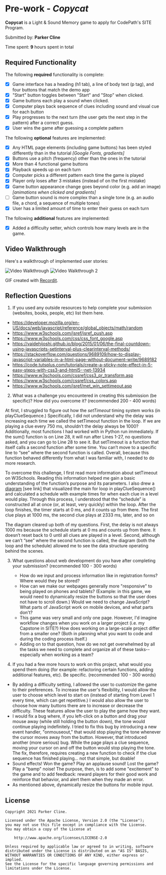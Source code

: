 # Pre-work - _Copycat_

**Copycat** is a Light & Sound Memory game to apply for CodePath's SITE Program.

Submitted by: **Parker Cline**

Time spent: **9** hours spent in total

## Required Functionality

The following **required** functionality is complete:

- [x] Game interface has a heading (h1 tab), a line of body text (p tag), and four buttons that match the demo app
- [x] "Start" button toggles between "Start" and "Stop" when clicked.
- [x] Game buttons each play a sound when clicked.
- [x] Computer plays back sequence of clues including sound and visual cue for each button
- [x] Play progresses to the next turn (the user gets the next step in the pattern) after a correct guess.
- [x] User wins the game after guessing a complete pattern

The following **optional** features are implemented:

- [x] Any HTML page elements (including game buttons) has been styled differently than in the tutorial *[Google Fonts, gradients]*
- [x] Buttons use a pitch (frequency) other than the ones in the tutorial
- [x] More than 4 functional game buttons
- [x] Playback speeds up on each turn
- [x] Computer picks a different pattern each time the game is played
- [x] Player only loses after 3 mistakes (instead of on the first mistake)
- [x] Game button appearance change goes beyond color (e.g. add an image) *[animations when clicked and gradients]*
- [ ] Game button sound is more complex than a single tone (e.g. an audio file, a chord, a sequence of multiple tones)
- [x] User has a limited amount of time to enter their guess on each turn

The following **additional** features are implemented:

- [x] Added a difficulty setter, which controls how many levels are in the game.

## Video Walkthrough

Here's a walkthrough of implemented user stories:

<img src='http://g.recordit.co/lqrs2pI0tf.gif' title='Video Walkthrough' width='' alt='Video Walkthrough' />

<img src='http://g.recordit.co/okvurfEeip.gif' title='Video Walkthrough 2' width='' alt='Video Walkthrough 2' />

GIF created with [Recordit](http://recordit.co/).

## Reflection Questions

1. If you used any outside resources to help complete your submission (websites, books, people, etc) list them here.

- https://developer.mozilla.org/en-US/docs/web/javascript/reference/global_objects/math/random
- https://www.w3schools.com/jsref/jsref_push.asp
- https://www.w3schools.com/css/css_font_google.asp
- https://vaidehijoshi.github.io/blog/2015/01/06/the-final-countdown-using-javascripts-setinterval-plus-clearinterval-methods/
- https://stackoverflow.com/questions/9689109/how-to-display-javascript-variables-in-a-html-page-without-document-write/9689182
- https://code.tutsplus.com/tutorials/create-a-sticky-note-effect-in-5-easy-steps-with-css3-and-html5--net-13934
- https://www.w3schools.com/cssref/css3_pr_transform.asp
- https://www.w3schools.com/cssref/css_colors.asp
- https://www.w3schools.com/jsref/met_win_settimeout.asp

2. What was a challenge you encountered in creating this submission (be specific)? How did you overcome it? (recommended 200 - 400 words)

At first, I struggled to figure out how the *setTimeout* timing system works (in playClueSequence.) Specifically, I did not understand why the delay was increasing each time we called the setTimeout function in the loop. If we are playing a clue every 750 ms, shouldn’t the delay always be 1000? Additionally, most functions I had worked with in Python run immediately. If the sum() function is on Line 28, it will run after Lines 1-27, no questions asked, and you can go to Line 28 to see it. But setTimeout is a function that itself calls a second function after some time. You can’t move to a specific line to “see” where the second function is called. Overall, because this function behaved differently from what I was familiar with, I needed to do more research.

To overcome this challenge, I first read more information about setTimeout on W3Schools. Reading this information helped me gain a basic understanding of the function’s purpose and its parameters. I also drew a [diagram](https://i.imgur.com/JXf5LYs.png) [see link] that visualized the main for loop in playClueSequence() and calculated a schedule with example times for when each clue in a level would play. Through this process, I understood that the “schedule” is constructed all at once (or, at least, very quickly) within the loop. After the loop finishes, the timer starts at 0 ms, and it counts up from there. The first clue plays at 1000 ms, the second clue plays at 2333 ms, later, and so on

The diagram cleared up both of my questions. First, the delay is not always 1000 ms because the schedule starts at 0 ms and counts up from there. It doesn’t reset back to 0 until all clues are played in a level. Second, although we can’t “see” where the second function is called, the diagram (both the loop and the schedule) allowed me to see the data structure operating behind the scenes. 

3. What questions about web development do you have after completing your submission? (recommended 100 - 300 words)
   - How do we input and process information like in registration forms? Where would they be stored?
   - How can we make our webpages generally more "responsive" to being played on phones and tablets? (Example: in this game, we would need to dynamically resize the buttons so that the user does not have to scroll down.) Would we need to change JavaScript? What parts of JavaScript work on mobile devices, and what parts don't? 
   - This game was very small and only one page. However, I'd imagine workflow changes when you work on a larger project (i.e. my Capstone in SITE?) How does working on a large-scale project differ from a smaller one? (Both in planning what you want to code and during the coding process itself.)
   - Adding on to that question, how do we not get overwhelmed by all the tasks we need to complete and organize all of these tasks--especially when working as a team?

   
4. If you had a few more hours to work on this project, what would you spend them doing (for example: refactoring certain functions, adding additional features, etc). Be specific. (recommended 100 - 300 words)
  - By adding a difficulty setting, I allowed the user to customize the game to their preferences. To increase the user's flexibility, I would allow the user to choose which level to start on (instead of starting from Level 1 every time, which can get repetitive.)
    I would also allow the user to choose how many buttons there are to increase or decrease the difficulty. These features allow the user to play the game how they want.
   - I would fix a bug where, if you left-click on a button and drag your mouse away (while still holding the button down), the tone would continue playing indefinitely. I tried to fix this bug by introducing a new event handler, "onmouseout," that would stop playing the tone whenever the cursor moves away from the button. However, that introduced another (more serious) bug. While the page plays a clue sequence, moving your cursor on and off the button would stop playing the tone. The fix, therefore, requires creating a new function to check if the clue sequence has finished playing... not that simple, but doable!
   - Sound effects! Won the game? Play an applause sound! Lost the game? Play a "bamp" noise! The purpose, then, is to add some "excitement" to the game and to add feedback: reward players for their good work and reinforce that behavior, and alert them when they made an error.
   - As mentioned above, dynamically resize the buttons for mobile input.

   
## License

    Copyright 2021 Parker Cline.

    Licensed under the Apache License, Version 2.0 (the "License");
    you may not use this file except in compliance with the License.
    You may obtain a copy of the License at

        http://www.apache.org/licenses/LICENSE-2.0

    Unless required by applicable law or agreed to in writing, software
    distributed under the License is distributed on an "AS IS" BASIS,
    WITHOUT WARRANTIES OR CONDITIONS OF ANY KIND, either express or implied.
    See the License for the specific language governing permissions and
    limitations under the License.
  
